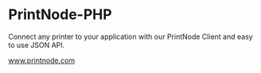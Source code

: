 PrintNode-PHP
=============

Connect any printer to your application with our PrintNode Client and easy to use JSON API. 

www.printnode.com

